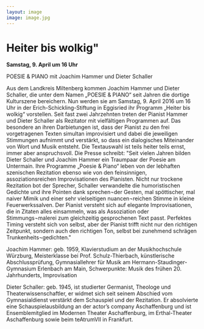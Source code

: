 ```yaml
---
layout: image
image: image.jpg
---
```


# Heiter bis wolkig"

**Samstag, 9. April um 16 Uhr** 

POESIE & PIANO 
mit Joachim Hammer und Dieter Schaller 

Aus dem Landkreis Miltenberg kommen Joachim Hammer und Dieter Schaller, die unter dem Namen „POESIE & PIANO“ seit Jahren die dortige Kulturszene bereichern. Nun werden sie am Samstag, 9. April 2016 um 16 Uhr in der Erich-Schickling-Stiftung in Eggisried ihr Programm „Heiter bis wolkig“ vorstellen. Seit fast zwei Jahrzehnten treten der Pianist Hammer und Dieter Schaller als Rezitator mit vielfältigen  Programmen auf. Das besondere an ihren Darbietungen ist, dass der Pianist zu den frei vorgetragenen Texten simultan improvisiert und dabei die jeweiligen Stimmungen aufnimmt und verstärkt, so dass ein dialogisches Miteinander von Wort und Musik entsteht. Die Textauswahl ist teils heiter teils ernst, immer aber anspruchsvoll. 
Die Presse schreibt: "Seit vielen Jahren bilden Dieter Schaller und Joachim Hammer ein Traumpaar der Poesie am Untermain. Ihre Programme „Poesie & Piano“ leben von der lebhaften szenischen Rezitation ebenso wie von den feinsinnigen, assoziationsreichen Improvisationen des Pianisten. Nicht nur trockene Rezitation bot der Sprecher, Schaller verwandelte die humoristischen Gedichte und ihre Pointen dank sprechen¬der Gesten, mal spöttischer, mal naiver Mimik und einer sehr vielseitigen nuancen¬reichen Stimme in kleine Feuerwerkssalven. Der Pianist versteht sich auf elegante Improvisationen, die in Zitaten alles einsammeln, was als Assoziation oder Stimmungs¬malerei zum gleichzeitig gesprochenen Text passt. Perfektes Timing versteht sich von selbst, aber der Pianist trifft nicht nur den richtigen Zeitpunkt, sondern auch den richtigen Ton, selbst bei zunehmend schrägen Trunkenheits¬gedichten."

Joachim Hammer: geb. 1959, Klavierstudium an der Musikhochschule Würzburg, Meisterklasse bei Prof. Schulz-Thierbach, künstlerische Abschlussprüfung, Gymnasiallehrer für Musik am Hermann-Staudinger-Gymnasium Erlenbach am Main, 
Schwerpunkte: Musik des frühen  20. Jahrhunderts, Improvisation

Dieter Schaller: geb. 1945, ist studierter Germanist, Theologe und Theaterwissenschaftler, er widmet sich seit seinem Abschied vom Gymnasialdienst verstärkt dem Schauspiel und der Rezitation. Er absolvierte eine Schauspielausbildung an der actor’s company Aschaffenburg und ist Ensemblemitglied im Modernen Theater Aschaffenburg, im Erthal-Theater Aschaffenburg sowie beim teAtrumVII in Frankfurt.
